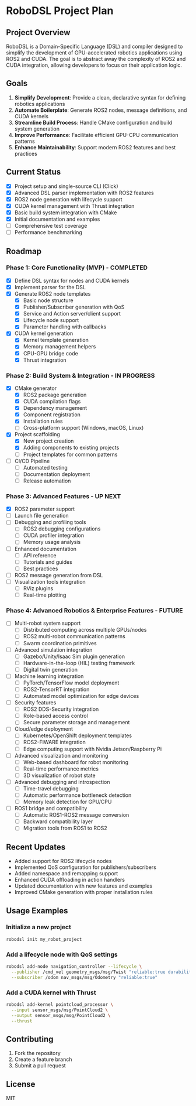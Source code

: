 # RoboDSL Project Plan

## Project Overview
RoboDSL is a Domain-Specific Language (DSL) and compiler designed to simplify the development of GPU-accelerated robotics applications using ROS2 and CUDA. The goal is to abstract away the complexity of ROS2 and CUDA integration, allowing developers to focus on their application logic.

## Goals
1. **Simplify Development**: Provide a clean, declarative syntax for defining robotics applications
2. **Automate Boilerplate**: Generate ROS2 nodes, message definitions, and CUDA kernels
3. **Streamline Build Process**: Handle CMake configuration and build system generation
4. **Improve Performance**: Facilitate efficient GPU-CPU communication patterns
5. **Enhance Maintainability**: Support modern ROS2 features and best practices

## Current Status
- [x] Project setup and single-source CLI (Click)
- [x] Advanced DSL parser implementation with ROS2 features
- [x] ROS2 node generation with lifecycle support
- [x] CUDA kernel management with Thrust integration
- [x] Basic build system integration with CMake
- [x] Initial documentation and examples
- [ ] Comprehensive test coverage
- [ ] Performance benchmarking

## Roadmap

### Phase 1: Core Functionality (MVP) - COMPLETED
- [x] Define DSL syntax for nodes and CUDA kernels
- [x] Implement parser for the DSL
- [x] Generate ROS2 node templates
  - [x] Basic node structure
  - [x] Publisher/Subscriber generation with QoS
  - [x] Service and Action server/client support
  - [x] Lifecycle node support
  - [x] Parameter handling with callbacks
- [x] CUDA kernel generation
  - [x] Kernel template generation
  - [x] Memory management helpers
  - [x] CPU-GPU bridge code
  - [x] Thrust integration

### Phase 2: Build System & Integration - IN PROGRESS
- [x] CMake generator
  - [x] ROS2 package generation
  - [x] CUDA compilation flags
  - [x] Dependency management
  - [x] Component registration
  - [x] Installation rules
  - [ ] Cross-platform support (Windows, macOS, Linux)
- [x] Project scaffolding
  - [x] New project creation
  - [x] Adding components to existing projects
  - [ ] Project templates for common patterns
- [ ] CI/CD Pipeline
  - [ ] Automated testing
  - [ ] Documentation deployment
  - [ ] Release automation

### Phase 3: Advanced Features - UP NEXT
- [x] ROS2 parameter support
- [ ] Launch file generation
- [ ] Debugging and profiling tools
  - [ ] ROS2 debugging configurations
  - [ ] CUDA profiler integration
  - [ ] Memory usage analysis
- [ ] Enhanced documentation
  - [ ] API reference
  - [ ] Tutorials and guides
  - [ ] Best practices
- [ ] ROS2 message generation from DSL
- [ ] Visualization tools integration
  - [ ] RViz plugins
  - [ ] Real-time plotting

### Phase 4: Advanced Robotics & Enterprise Features - FUTURE
- [ ] Multi-robot system support
  - [ ] Distributed computing across multiple GPUs/nodes
  - [ ] ROS2 multi-robot communication patterns
  - [ ] Swarm coordination primitives

- [ ] Advanced simulation integration
  - [ ] Gazebo/Unity/Isaac Sim plugin generation
  - [ ] Hardware-in-the-loop (HIL) testing framework
  - [ ] Digital twin generation

- [ ] Machine learning integration
  - [ ] PyTorch/TensorFlow model deployment
  - [ ] ROS2-TensorRT integration
  - [ ] Automated model optimization for edge devices

- [ ] Security features
  - [ ] ROS2 DDS-Security integration
  - [ ] Role-based access control
  - [ ] Secure parameter storage and management

- [ ] Cloud/edge deployment
  - [ ] Kubernetes/OpenShift deployment templates
  - [ ] ROS2-FIWARE integration
  - [ ] Edge computing support with Nvidia Jetson/Raspberry Pi

- [ ] Advanced visualization and monitoring
  - [ ] Web-based dashboard for robot monitoring
  - [ ] Real-time performance metrics
  - [ ] 3D visualization of robot state

- [ ] Advanced debugging and introspection
  - [ ] Time-travel debugging
  - [ ] Automatic performance bottleneck detection
  - [ ] Memory leak detection for GPU/CPU

- [ ] ROS1 bridge and compatibility
  - [ ] Automatic ROS1-ROS2 message conversion
  - [ ] Backward compatibility layer
  - [ ] Migration tools from ROS1 to ROS2

## Recent Updates
- Added support for ROS2 lifecycle nodes
- Implemented QoS configuration for publishers/subscribers
- Added namespace and remapping support
- Enhanced CUDA offloading in action handlers
- Updated documentation with new features and examples
- Improved CMake generation with proper installation rules

## Usage Examples

### Initialize a new project
```bash
robodsl init my_robot_project
```

### Add a lifecycle node with QoS settings
```bash
robodsl add-node navigation_controller --lifecycle \
  --publisher /cmd_vel geometry_msgs/msg/Twist "reliable:true durability:volatile" \
  --subscriber /odom nav_msgs/msg/Odometry "reliable:true"
```

### Add a CUDA kernel with Thrust
```bash
robodsl add-kernel pointcloud_processor \
  --input sensor_msgs/msg/PointCloud2 \
  --output sensor_msgs/msg/PointCloud2 \
  --thrust
```

## Contributing
1. Fork the repository
2. Create a feature branch
3. Submit a pull request

## License
MIT
